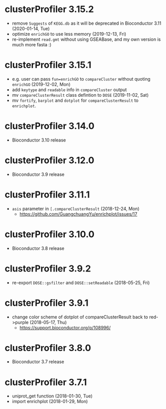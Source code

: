 # clusterProfiler 3.15.2

+ remove `Suggests` of `KEGG.db` as it will be deprecated in Bioconductor 3.11 (2020-01-14, Tue)
+ optimize `enrichGO` to use less memory (2019-12-13, Fri)
+ re-implement `read.gmt` without using GSEABase, and my own version is much more fasta :) 

# clusterProfiler 3.15.1

+ e.g. user can pass `fun=enrichGO` to `compareCluster` without quoting `enrichGO` (2019-12-02, Mon)
+ add `keytype` and `readable` info in `compareCluster` output
+ mv `compareClusterResult` class defintion to `DOSE` (2019-11-02, Sat)
+ mv `fortify`, `barplot` and  `dotplot` for `compareClusterResult` to `enrichplot`.

# clusterProfiler 3.14.0

+ Bioconductor 3.10 release

# clusterProfiler 3.12.0

+ Bioconductor 3.9 release

# clusterProfiler 3.11.1

+ `asis` parameter in `[.compareClusterResult` (2018-12-24, Mon)
  - <https://github.com/GuangchuangYu/enrichplot/issues/17>

# clusterProfiler 3.10.0

+ Bioconductor 3.8 release

# clusterProfiler 3.9.2

+ re-export `DOSE::gsfilter` and `DOSE::setReadable` (2018-05-25, Fri)

# clusterProfiler 3.9.1

+ change color scheme of dotplot of compareClusterResult back to red->purple
  (2018-05-17, Thu)
  - <https://support.bioconductor.org/p/108996/>

# clusterProfiler 3.8.0

+ Bioconductor 3.7 release

# clusterProfiler 3.7.1

+ uniprot_get function (2018-01-30, Tue)
+ import enrichplot (2018-01-29, Mon)
